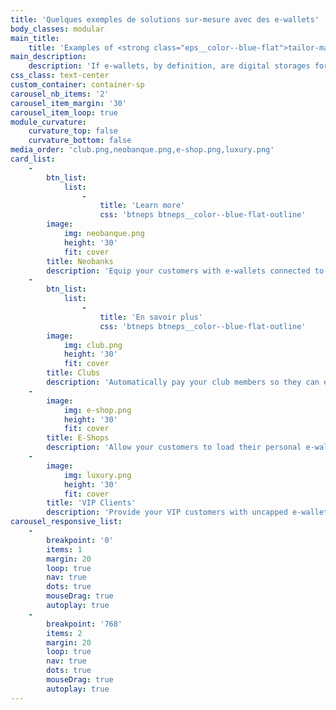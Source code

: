 ```yaml
---
title: 'Quelques exemples de solutions sur-mesure avec des e-wallets'
body_classes: modular
main_title:
    title: 'Examples of <strong class="eps__color--blue-flat">tailor-made solutions</strong> with e-wallets'
main_description:
    description: 'If e-wallets, by definition, are digital storages for confining funds, the uses associated with them can be very varied. We adapt to each project.'
css_class: text-center
custom_container: container-sp
carousel_nb_items: '2'
carousel_item_margin: '30'
carousel_item_loop: true
module_curvature:
    curvature_top: false
    curvature_bottom: false
media_order: 'club.png,neobanque.png,e-shop.png,luxury.png'
card_list:
    -
        btn_list:
            list:
                -
                    title: 'Learn more'
                    css: 'btneps btneps__color--blue-flat-outline'
        image:
            img: neobanque.png
            height: '30'
            fit: cover
        title: Neobanks
        description: 'Equip your customers with e-wallets connected to a payment card. Allow them to put funds aside and load their card whenever they want.'
    -
        btn_list:
            list:
                -
                    title: 'En savoir plus'
                    css: 'btneps btneps__color--blue-flat-outline'
        image:
            img: club.png
            height: '30'
            fit: cover
        title: Clubs
        description: 'Automatically pay your club members so they can easily access it and spend or reinvest it as they see fit.'
    -
        image:
            img: e-shop.png
            height: '30'
            fit: cover
        title: E-Shops
        description: 'Allow your customers to load their personal e-wallets and spend it easily on your e-shop thanks to virtual cards issued in real time.'
    -
        image:
            img: luxury.png
            height: '30'
            fit: cover
        title: 'VIP Clients'
        description: 'Provide your VIP customers with uncapped e-wallets to secure large sums of money and release them freely on premium rechargeable cards.'
carousel_responsive_list:
    -
        breakpoint: '0'
        items: 1
        margin: 20
        loop: true
        nav: true
        dots: true
        mouseDrag: true
        autoplay: true
    -
        breakpoint: '768'
        items: 2
        margin: 20
        loop: true
        nav: true
        dots: true
        mouseDrag: true
        autoplay: true
---
```


